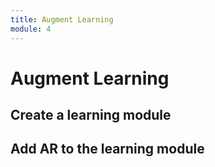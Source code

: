 ```yaml
---
title: Augment Learning
module: 4
---
```


# Augment Learning

## Create a learning module

## Add AR to the learning module